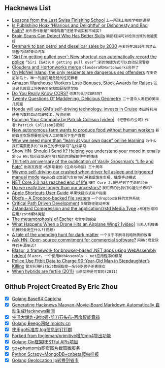 ## Hacknews List


- [Lessons from the Last Swiss Finishing School](https://www.newyorker.com/magazine/2018/10/08/lessons-from-the-last-swiss-finishing-school)  `上一所瑞士精修学校的课程`
- [Is Publishing Hoax ‘Hilarious and Delightful’ or Dishonesty and Bad Faith?](https://www.chronicle.com/article/Sokal-Squared-Is-Huge/244714)  `发布恶作剧是“滑稽有趣”还是不诚实和不诚实?`
- [Brain Scans Can Detect Who Has Better Skills](https://www.wsj.com/articles/brain-scans-can-detect-who-has-better-skills-1538589600)  `脑部扫描可以检测出谁的技能更好`
- [Denmark to ban petrol and diesel car sales by 2030](https://www.euractiv.com/section/electric-cars/news/denmark-to-ban-petrol-and-diesel-car-sales-by-2030/)  `丹麦将在2030年前禁止销售汽油和柴油汽车`
- [&#39;Siri I&#39;m getting pulled over&#39;: New shortcut can automatically record the police](https://www.businessinsider.com/ios-12-shortcut-uses-iphone-to-record-police-during-traffic-stop-2018-10)  `“Siri I&#39;m getting pull over”:新的快捷方式可以自动记录警察`
- [Cloudera and Hortonworks merge](https://www.cnbc.com/2018/10/03/cloudera-and-hortonworks-announce-all-stock-merger.html)  `Cloudera和Hortonworks合并了`
- [On McNeil Island, the only residents are dangerous sex offenders](https://www.theguardian.com/us-news/2018/oct/03/dangerous-sex-offenders-mcneil-island-commitment-center)  `在麦克尼尔岛上，唯一的居民是危险的性犯罪者`
- [Amazon Warehouse Workers Lose Bonuses, Stock Awards for Raises](https://www.bloomberg.com/news/articles/2018-10-03/amazon-eliminating-bonuses-stock-awards-to-help-pay-for-raises)  `亚马逊仓库员工将失去奖金和加薪股票奖励`
- [Do You Really Know CORS?](http://performantcode.com/web/do-you-really-know-cors)  `你真的认识CORS吗?`
- [Twenty Questions Of Maddening, Delicious Geometry](https://mathwithbaddrawings.com/2018/10/03/twenty-questions-of-maddening-delicious-geometry/)  `二十道令人发狂的美味几何题`
- [Honda will use GM’s self-driving technology, invests in Cruise](https://arstechnica.com/cars/2018/10/honda-will-use-gms-self-driving-technology-invest-2-75-billion/)  `本田将利用通用汽车的自动驾驶技术，投资巡航`
- [Running Your Company by Patrick Collison [video]](https://www.youtube.com/watch?v=NprBQi0cSHU)  `《经营你的公司》作者:Patrick Collison[视频]`
- [New autonomous farm wants to produce food without human workers](https://www.technologyreview.com/s/612230/new-autonomous-farm-wants-to-produce-food-without-human-workers/)  `新的自主农场想要在没有人工的情况下生产食物`
- [Why we need more than “learn at your own pace” online learning](https://blog.brainstation.io/why-we-need-more-than-learn-at-your-own-pace/)  `为什么我们需要更多的“以自己的步伐学习”在线学习`
- [Show HN: Should I Send It? Helping you understand your mood in emails](http://www.shouldisendit.com/)  `Show HN:我应该发送它吗?帮助你理解邮件中的情绪`
- [Thirtieth anniversary of the publication of Vasily Grossman’s “Life and Fate”](https://www.newcriterion.com/issues/2018/10/totalitarian-physics-moral-threshing)  `出版瓦西里·格罗斯曼的《生命与命运》三十周年`
- [Waymo self-driving car crashed when driver fell asleep and triggered manual mode](https://qz.com/1410928/waymos-self-driving-car-crashed-because-its-human-driver-fell-asleep/)  `Waymo自动驾驶汽车在司机睡着后发生车祸，触发手动模式`
- [NET Core 2.0 has reached end of life](https://github.com/dotnet/announcements/issues/86)  `NET Core 2.0已经到了生命的尽头`
- [Do we really live longer than our ancestors?](http://www.bbc.com/future/story/20181002-how-long-did-ancient-people-live-life-span-versus-longevity)  `我们真的比我们的祖先长寿吗?`
- [Apple Shortcuts User Guide](https://support.apple.com/guide/shortcuts/welcome/ios)  `苹果快捷方式用户指南`
- [Dbxfs – A Dropbox-backed file system](https://github.com/rianhunter/dbxfs)  `一个dropbox支持的文件系统`
- [Critical Path Driven Development](https://medium.com/@rakyll/cpdd-critical-path-driven-development-6c2592fb8ea4)  `关键路径驱动开发`
- [Zstandard Compression and the application/zstd Media Type](https://tools.ietf.org/html/rfc8478)  `z标准压缩和应用/zstd媒体类型`
- [The metamorphosis of Escher](https://escher.ntr.nl/en/)  `埃舍尔的蜕变`
- [What Happens When a Drone Hits an Airplane Wing? [video]](https://www.youtube.com/watch?v=QH0V7kp-xg0)  `当无人机撞击机翼时会发生什么?(视频)`
- [A tale of the unending hunt for dark matter](https://www.wired.co.uk/article/dark-matter-worth-searching-for-null-results)  `一个关于不断寻找暗物质的故事`
- [Ask HN: Open-source commitment for commercial software?](item?id=18136588)  `问HN:商业软件的开源承诺?`
- [Blazor, a framework for browser-based .NET apps using WebAssembly [video]](https://www.youtube.com/watch?v=JU-6pAxqAa4)  `Blazor，一个使用WebAssembly - net应用程序的框架`
- [Police Use Fitbit Data to Charge 90-Year-Old Man in Stepdaughter’s Killing](https://www.nytimes.com/2018/10/03/us/fitbit-murder-arrest.html)  `警方利用Fitbit数据指控一名90岁男子杀害继女`
- [When hybrids are fertile (2011)](http://revistapesquisa.fapesp.br/en/2012/10/23/when-hybrids-are-fertile-3/)  `当杂交种是可育的(2011)`

## Github Project Created By Eric Zhou

- [x] [Golang Base64 Captcha](https://github.com/mojocn/base64Captcha)
- [x] [Generating Hacknews Maoyan-Movie-Board Markdown Automatically 自动生成Hacknews新闻](https://github.com/dejavuzhou/md-genie)
- [x] [生活大爆炸-谢尔顿-剪刀石头布-百度智能音箱](https://github.com/mojocn/dueros-bang-game)
- [x] [Golang Beego网站 mojotv.cn](https://github.com/mojocn/www.mojotv.cn)
- [x] [使用go标准库,log信息到钉钉群](https://github.com/mojocn/dooger)
- [x] [Forked from fogleman/primitive增加mp4导出功能](https://github.com/mojocn/primitive)
- [x] [Golang Gin框架RESTful APIs项目](https://github.com/JJJJJJJerk/ezier-golang-web-api-framework)
- [x] [go+phantomjs网页图片截取微服务](https://github.com/mojocn/screen_shot)
- [x] [Python Scrapy+MongoDB+cnbeta爬虫样板](https://github.com/mojocn/scrapy_mongodb_boilerplate_cnbeta)
- [x] [Golang Geolocation Ip转换到省市](https://github.com/mojocn/ip2location)